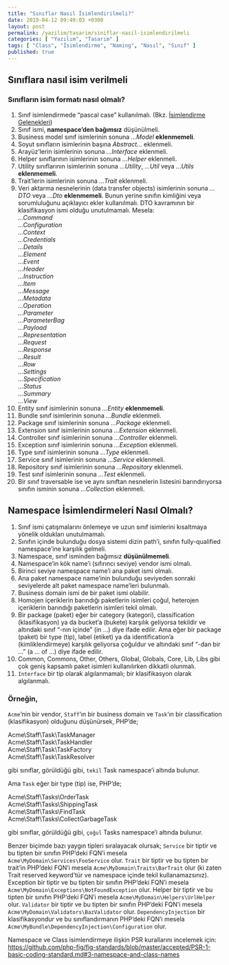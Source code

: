 ```yaml
---
title: "Sınıflar Nasıl İsimlendirilmeli?"
date: 2019-04-12 09:49:03 +0300
layout: post
permalink: /yazilim/tasarim/siniflar-nasil-isimlendirilmeli
categories: [ "Yazılım", "Tasarım" ]
tags: [ "Class", "İsimlendirme", "Naming", "Nasıl", "Sınıf" ]
published: true
---
```


## Sınıflara nasıl isim verilmeli

### Sınıfların isim formatı nasıl olmalı?

1. Sınıf isimlendirmede “pascal case” kullanılmalı. (Bkz. [İsimlendirme Gelenekleri](/yazilim/isimlendirme-gelenekleri-naming-conventions))
2. Sınıf ismi, **namespace’den bağımsız** düşünülmeli.
3. Business model sınıf isimlerinin sonuna *…Model* **eklenmemeli**.
4. Soyut sınıfların isimlerinin başına *Abstract…* eklenmeli.
5. Arayüz’lerin isimlerinin sonuna *…Interface* eklenmeli.
6. Helper sınıflarının isimlerinin sonuna *…Helper* eklenmeli.
7. Utility sınıflarının isimlerinin sonuna *…Utility*, *…Util* veya *…Utils* **eklenmemeli**.
8. Trait’lerin isimlerinin sonuna *…Trait* eklenmeli.
9. Veri aktarma nesnelerinin (data transfer objects) isimlerinin sonuna *…DTO* veya *…Dto* **eklenmemeli**. Bunun yerine sınıfın kimliğini veya sorumluluğunu açıklayıcı ekler kullanılmalı. DTO kavramının bir klasifikasyon ismi olduğu unutulmamalı. Mesela:  
    *…Command*  
    *…Configuration*  
    *…Context*  
    *…Credentials*  
    *…Details*  
    *…Element*  
    *…Event*  
    *…Header*  
    *…Instruction*  
    *…Item*  
    *…Message*  
    *…Metadata*  
    *…Operation*  
    *…Parameter*  
    *…ParameterBag*  
    *…Payload*  
    *…Representation*  
    *…Request*  
    *…Response*  
    *…Result*  
    *…Row*  
    *…Settings*  
    *…Specification*  
    *…Status*  
    *…Summary*  
    *…View*
10. Entity sınıf isimlerinin sonuna *…Entity* **eklenmemeli**.
11. Bundle sınıf isimlerinin sonuna *…Bundle* eklenmeli.
12. Package sınıf isimlerinin sonuna *…Package* eklenmeli.
13. Extension sınıf isimlerinin sonuna *…Extension* eklenmeli.
14. Controller sınıf isimlerinin sonuna *…Controller* eklenmeli.
15. Exception sınıf isimlerinin sonuna *…Exception* eklenmeli.
16. Type sınıf isimlerinin sonuna *…Type* eklenmeli.
17. Service sınıf isimlerinin sonuna *…Service* eklenmeli.
18. Repository sınıf isimlerinin sonuna *…Repository* eklenmeli.
19. Test sınıf isimlerinin sonuna *…Test* eklenmeli.
20. Bir sınıf traversable ise ve aynı sınıftan nesnelerin listesini barındırıyorsa sınıfın isminin sonuna *…Collection* eklenmeli.

## Namespace İsimlendirmeleri Nasıl Olmalı?

1. Sınıf ismi çatışmalarını önlemeye ve uzun sınıf isimlerini kısaltmaya yönelik oldukları unutulmamalı.
2. Sınıfın içinde bulunduğu dosya sistemi dizin path’i, sınıfın fully-qualified namespace’ine karşılık gelmeli.
3. Namespace, sınıf isminden bağımsız **düşünülmemeli**.
4. Namespace’in kök name’i (sıfırıncı seviye) vendor ismi olmalı.
5. Birinci seviye namespace name’i ana paket ismi olmalı.
6. Ana paket namespace name’inin bulunduğu seviyeden sonraki seviyelerde alt paket namespace name’leri bulunmalı.
7. Business domain ismi de bir paket ismi olabilir.
8. Homojen içeriklerin barındığı paketlerin isimleri çoğul, heterojen içeriklerin barındığı paketlerin isimleri tekil olmalı.
9. Bir package (paket) eğer bir category (kategori), classification (klasifikasyon) ya da bucket’a (bukete) karşılık geliyorsa tekildir ve altındaki sınıf “-nın içinde” (in …) diye ifade edilir. Ama eğer bir package (paket) bir type (tip), label (etiket) ya da identification’a (kimliklendirmeye) karşılık geliyorsa çoğuldur ve altındaki sınıf “-dan bir …” (a … of …) diye ifade edilir.
10. Common, Commons, Other, Others, Global, Globals, Core, Lib, Libs gibi çok geniş kapsamlı paket isimleri kullanılırken dikkatli olunmalı.
11. `Interface` bir tip olarak algılanmamalı; bir klasifikasyon olarak algılanmalı.

### Örneğin,

`Acme`‘nin bir vendor, `Staff`‘ın bir business domain ve `Task`‘ın bir classification (klasifikasyon) olduğunu düşünürsek, PHP’de;

Acme\\Staff\\Task\\TaskManager  
Acme\\Staff\\Task\\TaskHandler  
Acme\\Staff\\Task\\TaskFactory  
Acme\\Staff\\Task\\TaskResolver

gibi sınıflar, görüldüğü gibi, `tekil` Task namespace’i altında bulunur.

Ama `Task` eğer bir type (tip) ise, PHP’de;

Acme\\Staff\\Tasks\\OrderTask  
Acme\\Staff\\Tasks\\ShippingTask  
Acme\\Staff\\Tasks\\FindTask  
Acme\\Staff\\Tasks\\CollectGarbageTask

gibi sınıflar, görüldüğü gibi, `çoğul` Tasks namespace’i altında bulunur.

Benzer biçimde bazı yaygın tipleri sıralayacak olursak; `Service` bir tiptir ve bu tipten bir sınıfın PHP’deki FQN’i mesela `Acme\MyDomain\Services\FooService` olur. `Trait` bir tiptir ve bu tipten bir trait’in PHP’deki FQN’i mesela `Acme\MyDomain\Traits\BarTrait` olur (ki zaten Trait reserved keyword’tür ve namespace içinde tekil kullanamazsınız). Exception bir tiptir ve bu tipten bir sınıfın PHP’deki FQN’i mesela `Acme\MyDomain\Exceptions\NotFoundException` olur. Helper bir tiptir ve bu tipten bir sınıfın PHP’deki FQN’i mesela `Acme\MyDomain\Helpers\UrlHelper` olur. `Validator` bir tiptir ve bu tipten bir sınıfın PHP’deki FQN’i mesela `Acme\MyDomain\Validators\BazValidator` olur. `DependencyInjection` bir klasifikasyondur ve bu sınıflandırmanın PHP’deki FQN’i mesela `Acme\MyBundle\DependencyInjection\Configuration` olur.

Namespace ve Class isimlendirmeye ilişkin PSR kurallarını incelemek için: <https://github.com/php-fig/fig-standards/blob/master/accepted/PSR-1-basic-coding-standard.md#3-namespace-and-class-names>